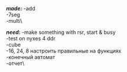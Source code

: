 ***made:***
-add\
-7seg\
-multi\

***need:***
-make something with rsr, start & busy\
-test on nyxes 4 ddr\
-cube\
-16, 24, 8 настроить правильные на функциях\
-конечный автомат\
-отчет\